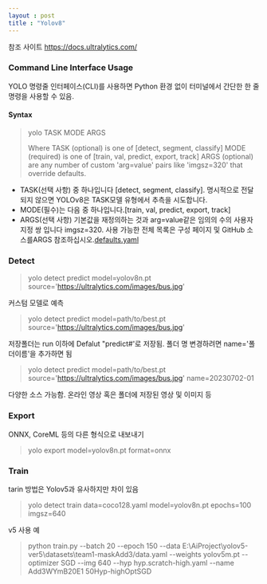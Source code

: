 ```yaml
---
layout : post
title : "Yolov8"
---
```


참조 사이트 <https://docs.ultralytics.com/> 

### Command Line Interface Usage

YOLO 명령줄 인터페이스(CLI)를 사용하면 Python 환경 없이 터미널에서 간단한 한 줄 명령을 사용할 수 있음.  

#### Syntax
> yolo TASK MODE ARGS
>
> Where   TASK (optional) is one of [detect, segment, classify]
>        MODE (required) is one of [train, val, predict, export, track]
>        ARGS (optional) are any number of custom 'arg=value' pairs like 'imgsz=320' that override defaults.
- TASK(선택 사항) 중 하나입니다 [detect, segment, classify]. 명시적으로 전달되지 않으면 YOLOv8은 TASK모델 유형에서 추측을 시도합니다.
- MODE(필수)는 다음 중 하나입니다.[train, val, predict, export, track]
- ARGS(선택 사항) 기본값을 재정의하는 것과 arg=value같은 임의의 수의 사용자 지정 쌍 입니다 imgsz=320. 사용 가능한 전체 목록은 구성 페이지 및 GitHub 소스를ARGS 참조하십시오.[defaults.yaml](https://github.com/ultralytics/ultralytics/blob/main/ultralytics/yolo/cfg/default.yaml)


### Detect
> yolo detect predict model=yolov8n.pt source='https://ultralytics.com/images/bus.jpg'

커스텀 모델로 예측
> yolo detect predict model=path/to/best.pt source='https://ultralytics.com/images/bus.jpg'

저장폴더는 run 이하에 Defalut "predict#'로 저장됨. 
폴더 명 변경하려면 name='폴더이름'을 추가하면 됨
> yolo detect predict model=path/to/best.pt source='https://ultralytics.com/images/bus.jpg' name=20230702-01

다양한 소스 가능함. 온라인 영상 혹은 폴더에 저장된 영상 및 이미지 등
   
   
### Export
ONNX, CoreML 등의 다른 형식으로 내보내기
> yolo export model=yolov8n.pt format=onnx






### Train
tarin 방법은 Yolov5과 유사하지만 차이 있음
> yolo detect train data=coco128.yaml model=yolov8n.pt epochs=100 imgsz=640

v5 사용 예
> python train.py --batch 20 --epoch 150 --data E:\AiProject\yolov5-ver5\datasets\team1-maskAdd3/data.yaml --weights yolov5m.pt --optimizer SGD --img 640 --hyp hyp.scratch-high.yaml --name Add3WYmB20E1
50Hyp-highOptSGD
